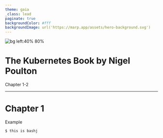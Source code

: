 ```yaml
---
theme: gaia
_class: lead
paginate: true
backgroundColor: #fff
backgroundImage: url('https://marp.app/assets/hero-background.svg')
---
```


![bg left:40% 80%](https://d2sofvawe08yqg.cloudfront.net/thekubernetesbook/s_hero2x?1642498668)

# **The Kubernetes Book** by Nigel Poulton

Chapter 1-2

---

# Chapter 1

Example

```bash
$ this is bashj
```
